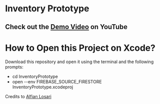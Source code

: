 # Inventory Prototype

## Check out the [Demo Video](https://youtu.be/0B9Bzhr4Tco) on YouTube

# How to Open this Project on Xcode?
Download this repository and open it using the terminal and the following prompts:
* cd InventoryPrototype
* open --env FIREBASE_SOURCE_FIRESTORE InventoryPrototype.xcodeproj


Credits to [Alfian Losari](https://github.com/alfianlosari)
